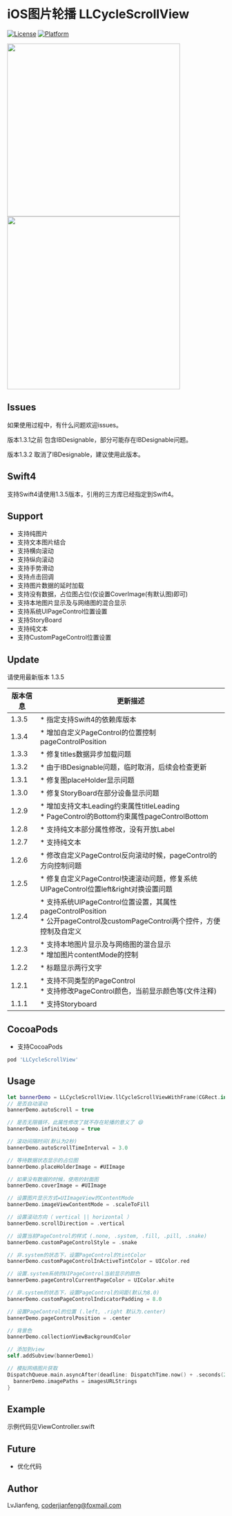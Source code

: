 # iOS图片轮播 LLCycleScrollView

[![License](https://img.shields.io/cocoapods/l/LLCycleScrollView.svg?style=flat)](http://cocoapods.org/pods/LLCycleScrollView)
[![Platform](https://img.shields.io/cocoapods/p/LLCycleScrollView.svg?style=flat)](http://cocoapods.org/pods/LLCycleScrollView)

<img src="https://github.com/LvJianfeng/LLCycleScrollView/blob/master/2.gif" width="400" align="center">  <img src="https://github.com/LvJianfeng/LLCycleScrollView/blob/master/screen.gif" width="400" align="center">

## Issues
如果使用过程中，有什么问题欢迎issues。

版本1.3.1之前 包含IBDesignable，部分可能存在IBDesignable问题。

版本1.3.2 取消了IBDesignable，建议使用此版本。

## Swift4
支持Swift4请使用1.3.5版本，引用的三方库已经指定到Swift4。

## Support

* 支持纯图片
* 支持文本图片结合
* 支持横向滚动
* 支持纵向滚动
* 支持手势滑动
* 支持点击回调
* 支持图片数据的延时加载
* 支持没有数据，占位图占位(仅设置CoverImage(有默认图)即可)
* 支持本地图片显示及与网络图的混合显示
* 支持系统UIPageControl位置设置
* 支持StoryBoard
* 支持纯文本
* 支持CustomPageControl位置设置

## Update
请使用最新版本 1.3.5

版本信息 | 更新描述
----    |  ------
1.3.5   | * 指定支持Swift4的依赖库版本
1.3.4   | * 增加自定义PageControl的位置控制pageControlPosition
1.3.3   | * 修复titles数据异步加载问题
1.3.2   | * 由于IBDesignable问题，临时取消，后续会检查更新
1.3.1   | * 修复图placeHolder显示问题
1.3.0   | * 修复StoryBoard在部分设备显示问题
1.2.9   | * 增加支持文本Leading约束属性titleLeading<br>* PageControl的Bottom约束属性pageControlBottom
1.2.8   | * 支持纯文本部分属性修改，没有开放Label
1.2.7   | * 支持纯文本
1.2.6   | * 修改自定义PageControl反向滚动时候，pageControl的方向控制问题
1.2.5   | * 修复自定义PageControl快速滚动问题，修复系统UIPageControl位置left&right对换设置问题
1.2.4   | * 支持系统UIPageControl位置设置，其属性pageControlPosition<br>* 公开pageControl及customPageControl两个控件，方便控制及自定义
1.2.3   | * 支持本地图片显示及与网络图的混合显示<br>* 增加图片contentMode的控制
1.2.2   | * 标题显示两行文字
1.2.1   | * 支持不同类型的PageControl<br>* 支持修改PageControl颜色，当前显示颜色等(文件注释)
1.1.1   | * 支持Storyboard

## CocoaPods
* 支持CocoaPods
```ruby
pod 'LLCycleScrollView' 
```
<!--注意：在pod install的时候，比较慢(可能网速问题)，如果在pod update的时候就比较快了，此无解。-->

## Usage
```swift
let bannerDemo = LLCycleScrollView.llCycleScrollViewWithFrame(CGRect.init(x: 0, y: bannerDemo.ll_y + 205, width: w, height: 200))
// 是否自动滚动
bannerDemo.autoScroll = true

// 是否无限循环，此属性修改了就不存在轮播的意义了 😄
bannerDemo.infiniteLoop = true

// 滚动间隔时间(默认为2秒)
bannerDemo.autoScrollTimeInterval = 3.0

// 等待数据状态显示的占位图
bannerDemo.placeHolderImage = #UIImage

// 如果没有数据的时候，使用的封面图
bannerDemo.coverImage = #UIImage

// 设置图片显示方式=UIImageView的ContentMode
bannerDemo.imageViewContentMode = .scaleToFill

// 设置滚动方向（ vertical || horizontal ）
bannerDemo.scrollDirection = .vertical

// 设置当前PageControl的样式 (.none, .system, .fill, .pill, .snake)
bannerDemo.customPageControlStyle = .snake

// 非.system的状态下，设置PageControl的tintColor
bannerDemo.customPageControlInActiveTintColor = UIColor.red

// 设置.system系统的UIPageControl当前显示的颜色
bannerDemo.pageControlCurrentPageColor = UIColor.white

// 非.system的状态下，设置PageControl的间距(默认为8.0)
bannerDemo.customPageControlIndicatorPadding = 8.0

// 设置PageControl的位置 (.left, .right 默认为.center)
bannerDemo.pageControlPosition = .center

// 背景色
bannerDemo.collectionViewBackgroundColor

// 添加到view
self.addSubview(bannerDemo1)

// 模拟网络图片获取
DispatchQueue.main.asyncAfter(deadline: DispatchTime.now() + .seconds(2)) {
  bannerDemo.imagePaths = imagesURLStrings
}
```


## Example

示例代码见ViewController.swift

## Future

* 优化代码

## Author

LvJianfeng, coderjianfeng@foxmail.com
